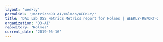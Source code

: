 ```yaml
---
layout: 'weekly'
permalink: '/metrics/D3-AI/Holmes/WEEKLY/'
title: 'DAI Lab OSS Metrics Metrics report for Holmes | WEEKLY-REPORT-2019-06-16'
organization: 'D3-AI'
repository: 'Holmes'
current_date: '2019-06-16'
---
```

